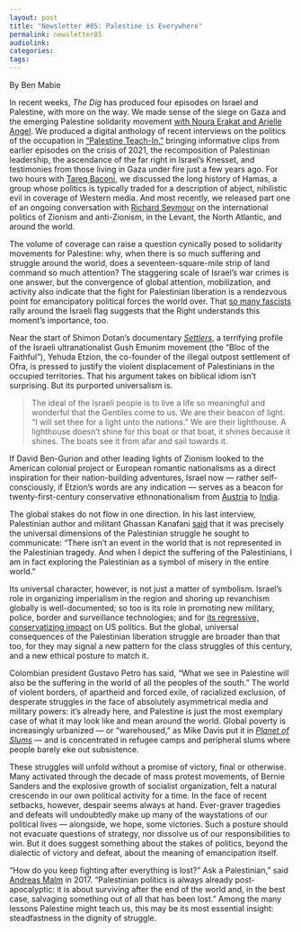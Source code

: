 ```yaml
---
layout: post
title: "Newsletter #85: Palestine is Everywhere"
permalink: newsletter85
audiolink:
categories:
tags:
---
```

By Ben Mabie



In recent weeks, *The Dig* has produced four episodes on Israel and Palestine, with more on the way. We made sense of the siege on Gaza and the emerging Palestine solidarity movement [with Noura Erakat and Arielle Angel](https://thedigradio.com/podcast/war-on-gaza-w-noura-erakat-arielle-angel). We produced a digital anthology of recent interviews on the politics of the occupation in [“Palestine Teach-In,”](https://thedigradio.com/podcast/palestine-teach-in) bringing informative clips from earlier episodes on the crisis of 2021, the recomposition of Palestinian leadership, the ascendance of the far right in Israel’s Knesset, and testimonies from those living in Gaza under fire just a few years ago. For two hours with [Tareq Baconi](https://thedigradio.com/podcast/hamas-w-tareq-baconi), we discussed the long history of Hamas, a group whose politics is typically traded for a description of abject, nihilistic evil in coverage of Western media. And most recently, we released part one of an ongoing conversation with [Richard Seymour](https://thedigradio.com/podcast/global-palestine-politics-ep-1-w-richard-seymour) on the international politics of Zionism and anti-Zionism, in the Levant, the North Atlantic, and around the world. 

The volume of coverage can raise a question cynically posed to solidarity movements for Palestine: why, when there is so much suffering and struggle around the world, does a seventeen-square-mile strip of land command so much attention? The staggering scale of Israel’s war crimes is one answer, but the convergence of global attention, mobilization, and activity also indicate that the fight for Palestinian liberation is a rendezvous point for emancipatory political forces the world over. That [so many fascists](https://www.reuters.com/world/europe/europes-far-right-joins-rallying-cry-against-antisemitism-unsettling-some-jews-2023-11-15) rally around the Israeli flag suggests that the Right understands this moment’s importance, too.  


Near the start of Shimon Dotan’s documentary [*Settlers*](https://www.youtube.com/watch?v=8d0Xkvglcc8&ab_channel=FilmoptionInternational), a terrifying profile of the Israeli ultranationalist Gush Emunim movement (the “Bloc of the Faithful”), Yehuda Etzion, the co-founder of the illegal outpost settlement of Ofra, is pressed to justify the violent displacement of Palestinians in the occupied territories. That his argument takes on biblical idiom isn’t surprising. But its purported universalism is.  

> The ideal of the Israeli people is to live a life so meaningful and wonderful that the Gentiles come to us. We are their beacon of light. “I will set thee for a light unto the nations.” We are their lighthouse. A lighthouse doesn’t shine for this boat or that boat, it shines because it shines. The boats see it from afar and sail towards it.

If David Ben-Gurion and other leading lights of Zionism looked to the American colonial project or European romantic nationalisms as a direct inspiration for their nation-building adventures, Israel now — rather self-consciously, if Etzion’s words are any indication — serves as a beacon for twenty-first-century conservative ethnonationalism from [Austria](https://www.haaretz.com/israel-news/2023-01-20/ty-article/.premium/orban-says-israel-and-hungary-are-models-of-successful-conservative-communities/00000185-cf4b-d3a8-a3cf-cf7b70d10000) to [India](https://jewishcurrents.org/the-hindu-nationalists-using-the-pro-israel-playbook). 

The global stakes do not flow in one direction. In his last interview, Palestinian author and militant Ghassan Kanafani [said](https://viewpointmag.com/2021/05/27/land-and-existence-in-gaza) that it was precisely the universal dimensions of the Palestinian struggle he sought to communicate: “There isn’t an event in the world that is not represented in the Palestinian tragedy. And when I depict the suffering of the Palestinians, I am in fact exploring the Palestinian as a symbol of misery in the entire world.” 

Its universal character, however, is not just a matter of symbolism. Israel’s role in organizing imperialism in the region and shoring up revanchism globally is well-documented; so too is its role in promoting new military, police, border and surveillance technologies; and for [its regressive, conservatizing impact](https://www.theguardian.com/politics/2022/may/17/pro-israel-lobby-defeat-democrats-palestinians-2022) on US politics. But the global, universal consequences of the Palestinian liberation struggle are broader than that too, for they may signal a new pattern for the class struggles of this century, and a new ethical posture to match it.  

Colombian president Gustavo Petro has said, “What we see in Palestine will also be the suffering in the world of all the peoples of the south.” The world of violent borders, of apartheid and forced exile, of racialized exclusion, of desperate struggles in the face of absolutely asymmetrical media and military powers: it’s already here, and Palestine is just the most exemplary case of what it may look like and mean around the world. Global poverty is increasingly urbanized — or “warehoused,” as Mike Davis put it in [*Planet of Slums*](https://www.versobooks.com/products/1959-planet-of-slums) — and is concentrated in refugee camps and peripheral slums where people barely eke out subsistence. 

These struggles will unfold without a promise of victory, final or otherwise. Many activated through the decade of mass protest movements, of Bernie Sanders and the explosive growth of socialist organization, felt a natural crescendo in our own political activity for a time. In the face of recent setbacks, however, despair seems always at hand. Ever-graver tragedies and defeats will undoubtedly make up many of the waystations of our political lives — alongside, we hope, some victories. Such a posture should not evacuate questions of strategy, nor dissolve us of our responsibilities to win. But it does suggest something about the stakes of politics, beyond the dialectic of victory and defeat, about the meaning of emancipation itself. 

“How do you keep fighting after everything is lost?” Ask a Palestinian,” said [Andreas Malm](https://salvage.zone/the-walls-of-the-tank-on-palestinian-resistance) in 2017. “Palestinian politics is always already post-apocalyptic: it is about surviving after the end of the world and, in the best case, salvaging something out of all that has been lost.” Among the many lessons Palestine might teach us, this may be its most essential insight: steadfastness in the dignity of struggle.  
